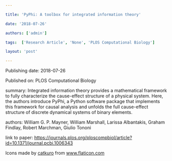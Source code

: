 ---
title: 'PyPhi: A toolbox for integrated information theory'
date: '2018-07-26'
authors: ['admin']
tags:  ['Research Article', 'None', 'PLOS Computational Biology']
layout: 'post'
---
Publishing date: 2018-07-26

Published on: PLOS Computational Biology

summary: Integrated information theory provides a mathematical framework to fully characterize the cause-effect structure of a physical system. Here, the authors introduce PyPhi, a Python software package that implements this framework for causal analysis and unfolds the full cause-effect structure of discrete dynamical systems of binary elements. 

authors: William G. P. Mayner, William Marshall, Larissa Albantakis, Graham Findlay, Robert Marchman, Giulio Tononi

link to paper: https://journals.plos.org/ploscompbiol/article?id=10.1371/journal.pcbi.1006343

Icons made by <a href="https://www.flaticon.com/free-icon/bookshelves_3576884" title="catkuro">catkuro</a> from <a href="https://www.flaticon.com/" title="Flaticon"> www.flaticon.com</a>